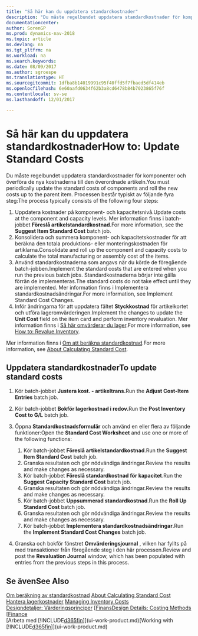 ```yaml
---
title: "Så här kan du uppdatera standardkostnader"
description: "Du måste regelbundet uppdatera standardkostnader för komponenter och överföra de nya kostnaderna till den överordnade artikeln."
documentationcenter: 
author: SorenGP
ms.prod: dynamics-nav-2018
ms.topic: article
ms.devlang: na
ms.tgt_pltfrm: na
ms.workload: na
ms.search.keywords: 
ms.date: 08/09/2017
ms.author: sgroespe
ms.translationtype: HT
ms.sourcegitcommit: 1dfba8b14019991c95f40ffd5f7fbaed5df414eb
ms.openlocfilehash: 6e60aafd0634f62b3a8cd6478b84b7023865f76f
ms.contentlocale: sv-se
ms.lasthandoff: 12/01/2017

---
```

# <a name="how-to-update-standard-costs"></a><span data-ttu-id="f43e4-103">Så här kan du uppdatera standardkostnader</span><span class="sxs-lookup"><span data-stu-id="f43e4-103">How to: Update Standard Costs</span></span>
<span data-ttu-id="f43e4-104">Du måste regelbundet uppdatera standardkostnader för komponenter och överföra de nya kostnaderna till den överordnade artikeln.</span><span class="sxs-lookup"><span data-stu-id="f43e4-104">You must periodically update the standard costs of components and roll the new costs up to the parent item.</span></span> <span data-ttu-id="f43e4-105">Processen består typiskt av följande fyra steg:</span><span class="sxs-lookup"><span data-stu-id="f43e4-105">The process typically consists of the following four steps:</span></span>  

1.  <span data-ttu-id="f43e4-106">Uppdatera kostnader på komponent- och kapacitetsnivå.</span><span class="sxs-lookup"><span data-stu-id="f43e4-106">Update costs at the component and capacity levels.</span></span> <span data-ttu-id="f43e4-107">Mer information finns i batch-jobbet **Föreslå artikelstandardkostnad**.</span><span class="sxs-lookup"><span data-stu-id="f43e4-107">For more information, see the **Suggest Item Standard Cost** batch job.</span></span>  
2.  <span data-ttu-id="f43e4-108">Konsolidera och summera komponent- och kapacitetskostnader för att beräkna den totala produktions- eller monteringskostnaden för artiklarna.</span><span class="sxs-lookup"><span data-stu-id="f43e4-108">Consolidate and roll up the component and capacity costs to calculate the total manufacturing or assembly cost of the items.</span></span>  
3.  <span data-ttu-id="f43e4-109">Använd standardkostnaderna som angavs när du körde de föregående batch-jobben.</span><span class="sxs-lookup"><span data-stu-id="f43e4-109">Implement the standard costs that are entered when you run the previous batch jobs.</span></span> <span data-ttu-id="f43e4-110">Standardkostnaderna börjar inte gälla förrän de implementeras.</span><span class="sxs-lookup"><span data-stu-id="f43e4-110">The standard costs do not take effect until they are implemented.</span></span> <span data-ttu-id="f43e4-111">Mer information finns i Implementera standardkostnadsändringar.</span><span class="sxs-lookup"><span data-stu-id="f43e4-111">For more information, see Implement Standard Cost Changes.</span></span>  
4.  <span data-ttu-id="f43e4-112">Inför ändringarna för att uppdatera fältet **Styckkostnad** för artikelkortet och utföra lageromvärderingen.</span><span class="sxs-lookup"><span data-stu-id="f43e4-112">Implement the changes to update the **Unit Cost** field on the item card and perform inventory revaluation.</span></span> <span data-ttu-id="f43e4-113">Mer information finns i [Så här omvärderar du lager](inventory-how-revalue-inventory.md).</span><span class="sxs-lookup"><span data-stu-id="f43e4-113">For more information, see [How to: Revalue Inventory](inventory-how-revalue-inventory.md).</span></span>  

<span data-ttu-id="f43e4-114">Mer information finns i [Om att beräkna standardkostnad](finance-about-calculating-standard-cost.md).</span><span class="sxs-lookup"><span data-stu-id="f43e4-114">For more information, see [About Calculating Standard Cost](finance-about-calculating-standard-cost.md).</span></span>  
## <a name="to-update-standard-costs"></a><span data-ttu-id="f43e4-115">Uppdatera standardkostnader</span><span class="sxs-lookup"><span data-stu-id="f43e4-115">To update standard costs</span></span>  
1.  <span data-ttu-id="f43e4-116">Kör batch-jobbet **Justera kost. - artikeltrans.**</span><span class="sxs-lookup"><span data-stu-id="f43e4-116">Run the **Adjust Cost-Item Entries** batch job.</span></span>  
2.  <span data-ttu-id="f43e4-117">Kör batch-jobbet **Bokför lagerkostnad i redov.**</span><span class="sxs-lookup"><span data-stu-id="f43e4-117">Run the **Post Inventory Cost to G/L** batch job.</span></span>  
3.  <span data-ttu-id="f43e4-118">Öppna **Standardkostnadsformulär** och använd en eller flera av följande funktioner:</span><span class="sxs-lookup"><span data-stu-id="f43e4-118">Open the **Standard Cost Worksheet** and use one or more of the following functions:</span></span>  

    1.  <span data-ttu-id="f43e4-119">Kör batch-jobbet **Föreslå artikelstandardkostnad**.</span><span class="sxs-lookup"><span data-stu-id="f43e4-119">Run the **Suggest Item Standard Cost** batch job.</span></span>  
    2.  <span data-ttu-id="f43e4-120">Granska resultaten och gör nödvändiga ändringar.</span><span class="sxs-lookup"><span data-stu-id="f43e4-120">Review the results and make changes as necessary.</span></span>  
    3.  <span data-ttu-id="f43e4-121">Kör batch-jobbet **Föreslå standardkostnad för kapacitet**.</span><span class="sxs-lookup"><span data-stu-id="f43e4-121">Run the **Suggest Capacity Standard Cost** batch job.</span></span>  
    4.  <span data-ttu-id="f43e4-122">Granska resultaten och gör nödvändiga ändringar.</span><span class="sxs-lookup"><span data-stu-id="f43e4-122">Review the results and make changes as necessary.</span></span>
    5. <span data-ttu-id="f43e4-123">Kör batch-jobbet **Uppsummerad standardkostnad**.</span><span class="sxs-lookup"><span data-stu-id="f43e4-123">Run the **Roll Up Standard Cost** batch job.</span></span>
    6.  <span data-ttu-id="f43e4-124">Granska resultaten och gör nödvändiga ändringar.</span><span class="sxs-lookup"><span data-stu-id="f43e4-124">Review the results and make changes as necessary.</span></span>
    7.  <span data-ttu-id="f43e4-125">Kör batch-jobbet **Implementera standardkostnadsändringar**.</span><span class="sxs-lookup"><span data-stu-id="f43e4-125">Run the **Implement Standard Cost Changes** batch job.</span></span>  
4.  <span data-ttu-id="f43e4-126">Granska och bokför fönstret  **Omvärderingsjournal** , vilken har fyllts på med transaktioner från föregående steg i den här processen.</span><span class="sxs-lookup"><span data-stu-id="f43e4-126">Review and post the **Revaluation Journal** window, which has been populated with entries from the previous steps in this process.</span></span>  

## <a name="see-also"></a><span data-ttu-id="f43e4-127">Se även</span><span class="sxs-lookup"><span data-stu-id="f43e4-127">See Also</span></span>  
 <span data-ttu-id="f43e4-128">[Om beräkning av standardkostnad](finance-about-calculating-standard-cost.md) </span><span class="sxs-lookup"><span data-stu-id="f43e4-128">[About Calculating Standard Cost](finance-about-calculating-standard-cost.md) </span></span>  
 <span data-ttu-id="f43e4-129">[Hantera lagerkostnader](finance-manage-inventory-costs.md) </span><span class="sxs-lookup"><span data-stu-id="f43e4-129">[Managing Inventory Costs](finance-manage-inventory-costs.md) </span></span>  
 <span data-ttu-id="f43e4-130">[Designdetaljer: Värderingsprinciper](design-details-costing-methods.md) [[Finans](finance.md)</span><span class="sxs-lookup"><span data-stu-id="f43e4-130">[Design Details: Costing Methods](design-details-costing-methods.md) [[Finance](finance.md)</span></span>  
 <span data-ttu-id="f43e4-131">[Arbeta med [!INCLUDE[d365fin](includes/d365fin_md.md)]](ui-work-product.md)</span><span class="sxs-lookup"><span data-stu-id="f43e4-131">[Working with [!INCLUDE[d365fin](includes/d365fin_md.md)]](ui-work-product.md)</span></span>  

